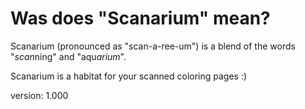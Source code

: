 # Was does "Scanarium" mean?

Scanarium (pronounced as "scan-a-ree-um") is a blend of the words "*scan*ning" and "aqu*arium*".

Scanarium is a habitat for your scanned coloring pages :)

version: 1.000
